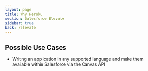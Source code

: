 ```yaml
---
layout: page
title: Why Heroku
section: Salesforce Elevate
sidebar: true
back: /elevate
---
```


## Possible Use Cases

* Writing an application in any supported language and make them available within Salesforce via the Canvas API
